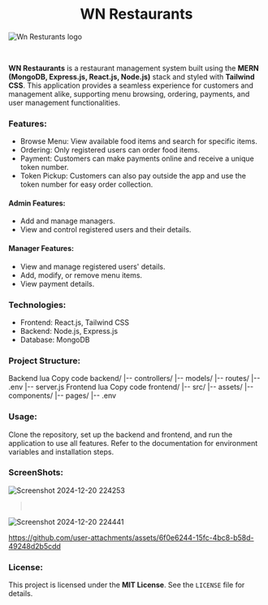 <center><h1>WN Restaurants</h1></center>

![Wn Resturants logo](https://github.com/user-attachments/assets/e0b306b3-0899-45c6-b78f-6390f6015ba4)


<br> <p>**WN Restaurants** is a restaurant management system built using the **MERN (MongoDB, Express.js, React.js, Node.js)** stack and styled with **Tailwind CSS**. This application provides a seamless experience for customers and management alike, supporting menu browsing, ordering, payments, and user management functionalities.</p>
<h3>Features:</h3> <ul> <li>Browse Menu: View available food items and search for specific items.</li> <li>Ordering: Only registered users can order food items.</li> <li>Payment: Customers can make payments online and receive a unique token number.</li> <li>Token Pickup: Customers can also pay outside the app and use the token number for easy order collection.</li> </ul> <h4>Admin Features:</h4> <ul> <li>Add and manage managers.</li> <li>View and control registered users and their details.</li> </ul> <h4>Manager Features:</h4> <ul> <li>View and manage registered users' details.</li> <li>Add, modify, or remove menu items.</li> <li>View payment details.</li> </ul>
<h3>Technologies:</h3> <ul> <li>Frontend: React.js, Tailwind CSS</li> <li>Backend: Node.js, Express.js</li> <li>Database: MongoDB</li> </ul>
<h3>Project Structure:</h3>
Backend
lua
Copy code
backend/  
  |-- controllers/  
  |-- models/  
  |-- routes/  
  |-- .env  
  |-- server.js  
Frontend
lua
Copy code
frontend/  
  |-- src/  
      |-- assets/  
      |-- components/  
      |-- pages/  
  |-- .env  
<h3>Usage:</h3> <p>Clone the repository, set up the backend and frontend, and run the application to use all features. Refer to the documentation for environment variables and installation steps.</p>
<h3>ScreenShots:</h3> 

![Screenshot 2024-12-20 224253](https://github.com/user-attachments/assets/4857421c-a541-4032-a2d0-6346f4bb36b0)

>  <br> 

![Screenshot 2024-12-20 224441](https://github.com/user-attachments/assets/1289fbed-ceed-49d0-a5f3-fc63e79c22e7)



https://github.com/user-attachments/assets/6f0e6244-15fc-4bc8-b58d-49248d2b5cdd



 </center>
<h3>License:</h3> <p>This project is licensed under the <strong>MIT License</strong>. See the <code>LICENSE</code> file for details.</p>
